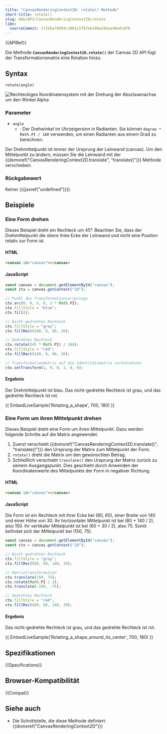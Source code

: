 ```yaml
---
title: "CanvasRenderingContext2D: rotate() Methode"
short-title: rotate()
slug: Web/API/CanvasRenderingContext2D/rotate
l10n:
  sourceCommit: 1f216a70d94c3901c5767e6108a29daa48edc070
---
```


{{APIRef}}

Die Methode **`CanvasRenderingContext2D.rotate()`** der Canvas 2D API fügt der Transformationsmatrix eine Rotation hinzu.

## Syntax

```js-nolint
rotate(angle)
```

![Rechteckiges Koordinatensystem mit der Drehung der Abszissenachse um den Winkel Alpha](canvas_grid_rotate.png)

### Parameter

- `angle`
  - : Der Drehwinkel im Uhrzeigersinn in Radianten. Sie können `degree * Math.PI / 180` verwenden, um einen Radianten aus einem Grad zu berechnen.

Der Drehmittelpunkt ist immer der Ursprung der Leinwand (canvas). Um den Mittelpunkt zu ändern, müssen Sie die Leinwand mit der {{domxref("CanvasRenderingContext2D.translate", "translate()")}} Methode verschieben.

### Rückgabewert

Keiner ({{jsxref("undefined")}}).

## Beispiele

### Eine Form drehen

Dieses Beispiel dreht ein Rechteck um 45°. Beachten Sie, dass der Drehmittelpunkt die obere linke Ecke der Leinwand und nicht eine Position relativ zur Form ist.

#### HTML

```html
<canvas id="canvas"></canvas>
```

#### JavaScript

```js
const canvas = document.getElementById("canvas");
const ctx = canvas.getContext("2d");

// Punkt des Transformationsursprungs
ctx.arc(0, 0, 5, 0, 2 * Math.PI);
ctx.fillStyle = "blue";
ctx.fill();

// Nicht-gedrehtes Rechteck
ctx.fillStyle = "gray";
ctx.fillRect(100, 0, 80, 20);

// Gedrehtes Rechteck
ctx.rotate((45 * Math.PI) / 180);
ctx.fillStyle = "red";
ctx.fillRect(100, 0, 80, 20);

// Transformationmatrix auf die Identitätsmatrix zurücksetzen
ctx.setTransform(1, 0, 0, 1, 0, 0);
```

#### Ergebnis

Der Drehmittelpunkt ist blau. Das nicht-gedrehte Rechteck ist grau, und das gedrehte Rechteck ist rot.

{{ EmbedLiveSample('Rotating_a_shape', 700, 180) }}

### Eine Form um ihren Mittelpunkt drehen

Dieses Beispiel dreht eine Form um ihren Mittelpunkt. Dazu werden folgende Schritte auf die Matrix angewendet:

1. Zuerst verschiebt {{domxref("CanvasRenderingContext2D.translate()", "translate()")}} den Ursprung der Matrix zum Mittelpunkt der Form.
2. `rotate()` dreht die Matrix um den gewünschten Betrag.
3. Schließlich verschiebt `translate()` den Ursprung der Matrix zurück zu seinem Ausgangspunkt. Dies geschieht durch Anwenden der Koordinatenwerte des Mittelpunkts der Form in negativer Richtung.

#### HTML

```html
<canvas id="canvas"></canvas>
```

#### JavaScript

Die Form ist ein Rechteck mit ihrer Ecke bei (80, 60), einer Breite von 140 und einer Höhe von 30. Ihr horizontaler Mittelpunkt ist bei (80 + 140 / 2), also 150. Ihr vertikaler Mittelpunkt ist bei (60 + 30 / 2), also 75. Somit befindet sich der Mittelpunkt bei (150, 75).

```js
const canvas = document.getElementById("canvas");
const ctx = canvas.getContext("2d");

// Nicht-gedrehtes Rechteck
ctx.fillStyle = "gray";
ctx.fillRect(80, 60, 140, 30);

// Matrixtransformation
ctx.translate(150, 75);
ctx.rotate(Math.PI / 2);
ctx.translate(-150, -75);

// Gedrehtes Rechteck
ctx.fillStyle = "red";
ctx.fillRect(80, 60, 140, 30);
```

#### Ergebnis

Das nicht-gedrehte Rechteck ist grau, und das gedrehte Rechteck ist rot.

{{ EmbedLiveSample('Rotating_a_shape_around_its_center', 700, 180) }}

## Spezifikationen

{{Specifications}}

## Browser-Kompatibilität

{{Compat}}

## Siehe auch

- Die Schnittstelle, die diese Methode definiert: {{domxref("CanvasRenderingContext2D")}}
